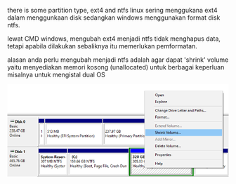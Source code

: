 there is some partition type, ext4 and ntfs
linux sering menggukana ext4 dalam menggunkaan disk sedangkan windows menggunakan format disk ntfs. 

lewat CMD windows, mengubah ext4 menjadi ntfs tidak menghapus data, tetapi apabila dilakukan sebaliknya itu memerlukan pemformatan. 

alasan anda perlu mengubah menjadi ntfs adalah agar dapat 'shrink' volume yaitu menyediakan memori kosong (unallocated) untuk berbagai keperluan misalnya untuk mengistal dual OS

![d3909c348d0723f3b15a97d886c90504.png](../../../../_resources/d3909c348d0723f3b15a97d886c90504.png)

